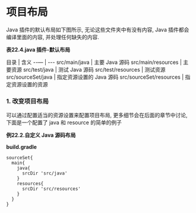 # 项目布局

Java 插件的默认布局如下图所示, 无论这些文件夹中有没有内容, Java 插件都会编译里面的内容, 并处理任何缺失的内容.

**表22.4.java 插件-默认布局**

目录 | 含义
--— | ---
src/main/java |  主要 Java 源码
src/main/resources | 主要资源
src/test/java | 测试 Java 源码
src/test/resources | 测试资源
src/sourceSet/java | 指定资源设置的 Java 源码
src/sourceSet/resources | 指定资源设置的资源

### 1. 改变项目布局

可以通过配置适当的资源设置来配置项目布局, 更多细节会在后面的章节中讨论, 下面是一个配置了 java 和 resource 的简单的例子


**例22.2.自定义 Java 源码布局**

**build.gradle**

```
sourceSet{
  main{
    java{
      srcDir 'src/java'
    }
    resources{
      srcDir 'src/resources'
    }
  }
}
```
